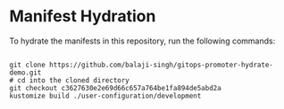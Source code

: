 
# Manifest Hydration

To hydrate the manifests in this repository, run the following commands:

```shell

git clone https://github.com/balaji-singh/gitops-promoter-hydrate-demo.git
# cd into the cloned directory
git checkout c3627630e2e69d66c657a764be1fa894de5abd2a
kustomize build ./user-configuration/development
```